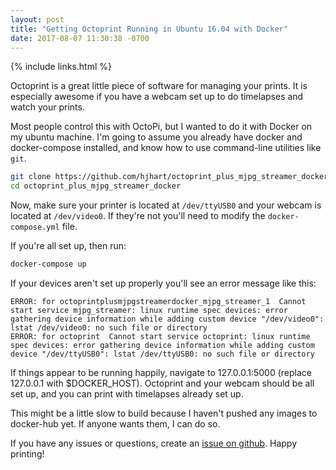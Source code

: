 ```yaml
--- 
layout: post
title: "Getting Octoprint Running in Ubuntu 16.04 with Docker"
date: 2017-08-07 11:30:38 -0700
---
```


{% include links.html %}

Octoprint is a great little piece of software for managing your prints. It is especially awesome if you have a webcam set up to do timelapses and watch your prints.

Most people control this with OctoPi, but I wanted to do it with Docker on my ubuntu machine. I'm going to assume you already have docker and docker-compose installed, and know how to use command-line utilities like `git`.

```bash
git clone https://github.com/hjhart/octoprint_plus_mjpg_streamer_docker
cd octoprint_plus_mjpg_streamer_docker
```

Now, make sure your printer is located at `/dev/ttyUSB0` and your webcam is located at `/dev/video0`. If they're not you'll need to modify the `docker-compose.yml` file.

If you're all set up, then run:

```bash
docker-compose up
```

If your devices aren't set up properly you'll see an error message like this:

```
ERROR: for octoprintplusmjpgstreamerdocker_mjpg_streamer_1  Cannot start service mjpg_streamer: linux runtime spec devices: error gathering device information while adding custom device "/dev/video0": lstat /dev/video0: no such file or directory
ERROR: for octoprint  Cannot start service octoprint: linux runtime spec devices: error gathering device information while adding custom device "/dev/ttyUSB0": lstat /dev/ttyUSB0: no such file or directory
```

If things appear to be running happily, navigate to 127.0.0.1:5000 (replace 127.0.0.1 with $DOCKER_HOST). Octoprint and your webcam should be all set up, and you can print with timelapses already set up.

This might be a little slow to build because I haven't pushed any images to docker-hub yet. If anyone wants them, I can do so.

If you have any issues or questions, create an [issue on github](https://github.com/hjhart/octoprint_plus_mjpg_streamer_docker/issues). Happy printing!
